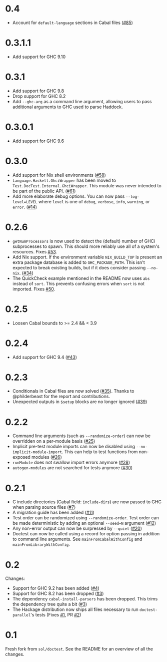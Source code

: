 # 0.4
 * Account for `default-language` sections in Cabal files ([#85](https://github.com/martijnbastiaan/doctest-parallel/issues/85))

# 0.3.1.1
 * Add support for GHC 9.10

# 0.3.1
 * Add support for GHC 9.8
 * Drop support for GHC 8.2
 * Add `--ghc-arg` as a command line argument, allowing users to pass additional arguments to GHC used to parse Haddock.

# 0.3.0.1
 * Add support for GHC 9.6

# 0.3.0
 * Add support for Nix shell environments ([#58](https://github.com/martijnbastiaan/doctest-parallel/pull/58))
 * `Language.Haskell.GhciWrapper` has been moved to `Test.DocTest.Internal.GhciWrapper`. This module was never intended to be part of the public API. ([#61](https://github.com/martijnbastiaan/doctest-parallel/pull/61))
 * Add more elaborate debug options. You can now pass `--log-level=LEVEL` where `level` is one of `debug`, `verbose`, `info`, `warning`, or `error`. ([#14](https://github.com/martijnbastiaan/doctest-parallel/issues/14))

# 0.2.6
  * `getNumProcessors` is now used to detect the (default) number of GHCi subprocesses to spawn. This should more reliably use all of a system's resources. Fixes [#53](https://github.com/martijnbastiaan/doctest-parallel/issues/53).
  * Add Nix support. If the environment variable `NIX_BUILD_TOP` is present an extra package database is added to `GHC_PACKAGE_PATH`. This isn't expected to break existing builds, but if it does consider passing `--no-nix`. ([#34](https://github.com/martijnbastiaan/doctest-parallel/issues/34))
  * The QuickCheck example mentioned in the README now uses `abs` instead of `sort`. This prevents confusing errors when `sort` is not imported. Fixes [#50](https://github.com/martijnbastiaan/doctest-parallel/issues/50).

# 0.2.5
  * Loosen Cabal bounds to >= 2.4 && < 3.9

# 0.2.4
  * Add support for GHC 9.4 ([#43](https://github.com/martijnbastiaan/doctest-parallel/pull/43))

# 0.2.3
  * Conditionals in Cabal files are now solved ([#35](https://github.com/martijnbastiaan/doctest-parallel/pull/37)). Thanks to @philderbeast for the report and contributions.
  * Unexpected outputs in `$setup` blocks are no longer ignored ([#39](https://github.com/martijnbastiaan/doctest-parallel/pull/39))

# 0.2.2
  * Command line arguments (such as `--randomize-order`) can now be overridden on a per-module basis ([#25](https://github.com/martijnbastiaan/doctest-parallel/pull/25))
  * Implicit pre-test module imports can now be disabled using `--no-implicit-module-import`. This can help to test functions from non-exposed modules ([#26](https://github.com/martijnbastiaan/doctest-parallel/pull/26))
  * `runModule` does not swallow import errors anymore ([#28](https://github.com/martijnbastiaan/doctest-parallel/issues/28))
  * `autogen-modules` are not searched for tests anymore ([#30](https://github.com/martijnbastiaan/doctest-parallel/issues/30))

# 0.2.1
  * C include directories (Cabal field: `include-dirs`) are now passed to GHC when parsing source files ([#7](https://github.com/martijnbastiaan/doctest-parallel/issues/7))
  * A migration guide has been added ([#11](https://github.com/martijnbastiaan/doctest-parallel/issues/11))
  * Test order can be randomized using `--randomize-order`. Test order can be made deterministic by adding an optional `--seed=N` argument ([#12](https://github.com/martijnbastiaan/doctest-parallel/pull/12))
  * Any non-error output can now be surpressed by `--quiet` ([#20](https://github.com/martijnbastiaan/doctest-parallel/pull/20))
  * Doctest can now be called using a record for option passing in addition to command line arguments. See `mainFromCabalWithConfig` and `mainFromLibraryWithConfig`.

# 0.2
Changes:
  * Support for GHC 9.2 has been added ([#4](https://github.com/martijnbastiaan/doctest-parallel/pull/4))
  * Support for GHC 8.2 has been dropped ([#3](https://github.com/martijnbastiaan/doctest-parallel/pull/3))
  * The dependency `cabal-install-parsers` has been dropped. This trims the dependency tree quite a bit ([#3](https://github.com/martijnbastiaan/doctest-parallel/pull/3))
  * The Hackage distribution now ships all files necessary to run `doctest-parallel`'s tests (Fixes [#1](https://github.com/martijnbastiaan/doctest-parallel/issues/1), PR [#2](https://github.com/martijnbastiaan/doctest-parallel/pull/2))

# 0.1
Fresh fork from `sol/doctest`. See the README for an overview of all the changes.
